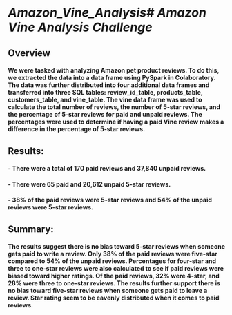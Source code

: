 # *Amazon_Vine_Analysis# Amazon Vine Analysis Challenge*

## Overview 

#### We were tasked with analyzing Amazon pet product reviews. To do this, we extracted the data into a data frame using PySpark in Colaboratory. The data was further distributed into four additional data frames and transferred into three SQL tables: review_id_table, products_table, customers_table, and vine_table. The vine data frame was used to calculate the total number of reviews, the number of 5-star reviews, and the percentage of 5-star reviews for paid and unpaid reviews. The percentages were used to determine if having a paid Vine review makes a difference in the percentage of 5-star reviews. 

## Results:

#### - There were a total of 170 paid reviews and 37,840 unpaid reviews. 

#### - There were 65 paid and 20,612 unpaid 5-star reviews.

#### - 38% of the paid reviews were 5-star reviews and 54% of the unpaid reviews were 5-star reviews.

## Summary:

#### The results suggest there is no bias toward 5-star reviews when someone gets paid to write a review. Only 38% of the paid reviews were five-star compared to 54% of the unpaid reviews. Percentages for four-star and three to one-star reviews were also calculated to see if paid reviews were biased toward higher ratings. Of the paid reviews, 32% were 4-star, and 28% were three to one-star reviews. The results further support there is no bias toward five-star reviews when someone gets paid to leave a review. Star rating seem to be eavenly distributed when it comes to paid reviews. 
